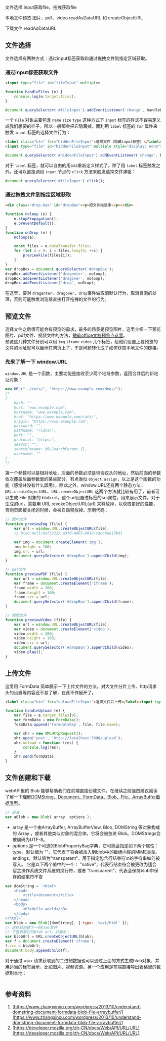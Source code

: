 文件选择
input获取file，拖拽获取file

本地文件预览
图片、pdf、video
readAsDataURL 和 createObjectURL

下载文件
readAdDataURL

## 文件选择
文件选择有两种方式：通过input标签获取和通过拖拽文件到指定区域获取。  

### 通过input标签获取文件

```html
<input type="file" id="fileInput" multiple>
```  

```js
function handleFiles (e) {
    console.log(e.target.files);
}

document.querySelector('#fileInput').addEventListener('change', handleFiles);
```  
一个 `File` 对象主要包含 `name` `size` `type`
这种方式下 `input` 标签的样式不容易定义成我们想要的样子，所以一般都会把它隐藏掉，而利用 `label` 标签的 `for` 属性来触发 `input` 标签的选择文件行为：  
```html
<label class="btn" for="hiddenFileInput">选择文件（隐藏input标签）</label>
<input type="file" id="hiddenFileInput" multiple style="display: none">
```
```js
document.querySelector('#hiddenFileInput').addEventListener('change', handleFiles);
```
对于 `label` 标签，就可以自由的用css重新定义样式了。除了用 `label` 标签触发之外，还可以直接调用 `input` 节点的 `click` 方法来触发选择文件弹窗：
```js
document.querySelector('#fileInput').click();
```

### 通过拖拽文件到指定区域获取
```html
<div class="drop-box" id="dropBox"><p>把文件拖进来</p></div>
```  
```js
function noloop (e) {
    e.stopPropagation();
    e.preventDefault();
}
function onDrop (e) {
    noloop(e);

    const files = e.dataTransfer.files;
    for (let i = 0; i < files.length; ++i) {
        previewFile(files[i]);
    }
}
var dropBox = document.querySelector('#dropBox');
dropBox.addEventListener('dragenter', noloop);
dropBox.addEventListener('dragover', noloop);
dropBox.addEventListener('drop', onDrop);
```  
在这里，要对 `dragenter`、`dragover`、`drop`事件做取消默认行为，取消冒泡的处理，否则可能触发浏览器直接打开拖拽的文件的行为。  

## 预览文件
选择文件之后很可能会有预览的需求，最多的场景是预览图片，这里介绍一下预览图片、pdf文件、视频文件的方法，[微软office文档预览点这里](https://www.microsoft.com/en-us/microsoft-365/blog/2013/04/10/office-web-viewer-view-office-documents-in-a-browser)。  
预览这几种文件分别可以用 `img` `iframe` `video` 几个标签，给他们设置上要预览的文件的地址就可以展示在网页上了，于是问题转化成了如何获取本地文件的链接。

### 先来了解一下 window.URL
`window.URL` 是一个函数，主要功能是接收至少两个地址参数，返回合并后的新地址对象：
```js
new URL("../cats/", "https://www.example.com/dogs/");
/* 
{
    hash: ""
    host: "www.example.com",
    hostname: "www.example.com",
    href: "https://www.example.com/cats/",
    origin: "https://www.example.com",
    password: "",
    pathname: "/cats/",
    port: "",
    protocol: "https:",
    search: "",
    searchParams: URLSearchParams {},
    username: ""
}
*/
```
第一个参数可以是相对地址，后面的参数必须是带协议头的地址，然后前面的参数依次覆盖后面参数里的某些部分，有点类似 `Object.assign`，以上是这个函数的功能（感觉并没有什么卵用）。除此之外，window.URL还有两个静态方法：`URL.createObjectURL`、`URL.revokeObjectURL` 这两个方法就比较有用了，前者可以生成 File 对象的 blob url，这个url设置进标签的src属性，用来展示文件。对于生成的url，需要用 URL.revokeObjectURL(url) 来释放掉，以获取更好的性能，否则页面被关闭的时候，会被自动释放掉。示例代码：
```js
// 图片文件
function previewImg (file) {
    var url = window.URL.createObjectURL(file);
    // blob:null/ba752225-a3fd-4865-881d-cacc6e813bd1

    var img = document.createElement('img');
    img.height = 100;
    img.src = url;
    document.querySelector('#dropBox').appendChild(img);
}

// pdf文件
function previewPDF (file) {
    var url = window.URL.createObjectURL(file);
    var frame = document.createElement('iframe');
    frame.width = 200;
    frame.height = 100;
    frame.src = url;
    document.querySelector('#dropBox').appendChild(frame);
}

// 视频文件
function previewVideo (file) {
    var url = window.URL.createObjectURL(file);
    var video = document.createElement('video');
    video.width = 200;
    video.height = 100;
    video.src = url;
    document.querySelector('#dropBox').appendChild(video);
    video.play();
}
```

## 上传文件
这里用 FormData 简单展示一下上传文件的方法，对大文件分片上传、http请求头的设置等内容还不甚了解，在此不作展开了。
```html
<label class="btn" for="uploadFileInput">选择文件并上传</label><input type="file" id="uploadFileInput" style="display: none">
```
```js
function handleUpload (e) {
    var file = e.target.files[0];
    var formData = new FormData();
    formData.append('formdataKey', file, file.name);

    var xhr = new XMLHttpRequest();
    xhr.open('post', 'http://localhost:7000/upload');
    xhr.onload = function (res) {
        console.log(res);
    }
    xhr.send(formData);
}
```
## 文件创建和下载
webAPI里的 Blob 能够帮助我们在前端直接创建文件，在继续之前强烈建议阅读了解一下[理解DOMString、Document、FormData、Blob、File、ArrayBuffer数据类型](https://www.zhangxinxu.com/wordpress/2013/10/understand-domstring-document-formdata-blob-file-arraybuffer/)。  

```js
// 语法
var aBlob = new Blob( array, options );
```

* array 是一个由ArrayBuffer, ArrayBufferView, Blob, DOMString 等对象构成的 Array ，或者其他类似对象的混合体，它将会被放进 Blob。DOMStrings会被编码为UTF-8。  
* options 是一个可选的BlobPropertyBag字典，它可能会指定如下两个属性：
type，默认值为 ""，它代表了将会被放入到blob中的数组内容的MIME类型。
endings，默认值为"transparent"，用于指定包含行结束符\n的字符串如何被写入。 它是以下两个值中的一个： "native"，代表行结束符会被更改为适合宿主操作系统文件系统的换行符，或者 "transparent"，代表会保持blob中保存的结束符不变    

```js
var domString = `<html>
    <head>
        <title>document</title>    
    </head>
    <body>
        <h3>Hello world</h3>    
    </body>
</html>`;
var blob = new Blob([domString], { type: 'text/html' });
// 这样就创建了一份html文件
// 下面获取它的blob url，并展示：
var blobUrl = URL.createObjectURL(blob);
var f = document.createElement('iframe');
f.src = blobUrl;
document.body.appendChild(f);
```
对于通过 `ajax` 请求获取到的二进制数据也可以通过上面的方式生成blob对象，并用适当的标签展示，比如图片、视频资源。另一个应用是前端直接导出表格里的数据到本地：
```js

```

## 参考资料
1. [https://www.zhangxinxu.com/wordpress/2013/10/understand-domstring-document-formdata-blob-file-arraybuffer/](https://www.zhangxinxu.com/wordpress/2013/10/understand-domstring-document-formdata-blob-file-arraybuffer/)
2. [https://developer.mozilla.org/zh-CN/docs/Web/API/URL/URL](https://developer.mozilla.org/zh-CN/docs/Web/API/URL/URL)
